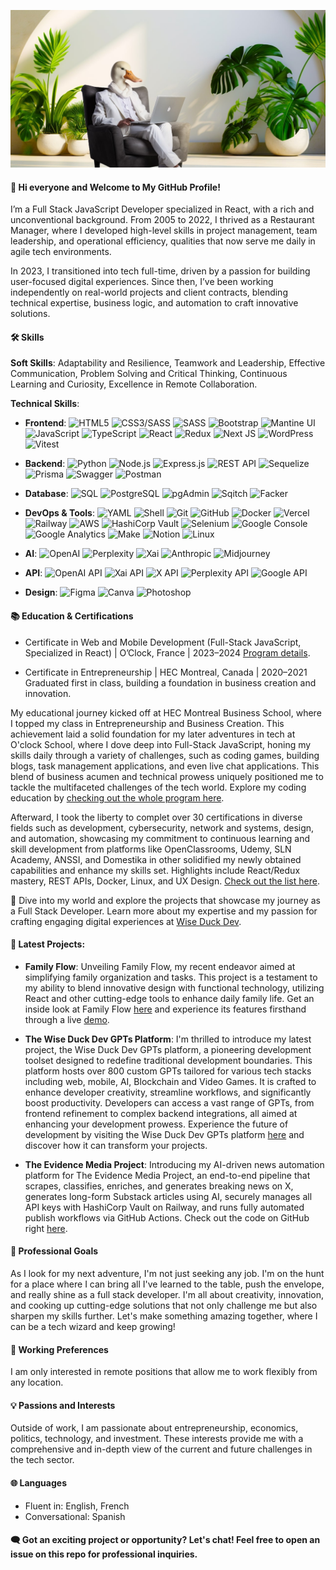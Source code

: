 ![Bannière](https://github.com/yannick-leguennec/yannick-leguennec/blob/main/banner_github.jpg)


#### 👋 Hi everyone and Welcome to My GitHub Profile!

I’m a Full Stack JavaScript Developer specialized in React, with a rich and unconventional background. From 2005 to 2022, I thrived as a Restaurant Manager, where I developed high-level skills in project management, team leadership, and operational efficiency, qualities that now serve me daily in agile tech environments.

In 2023, I transitioned into tech full-time, driven by a passion for building user-focused digital experiences. Since then, I’ve been working independently on real-world projects and client contracts, blending technical expertise, business logic, and automation to craft innovative solutions.



#### 🛠 Skills


 **Soft Skills**: Adaptability and Resilience, Teamwork and Leadership, Effective Communication, Problem Solving and Critical Thinking, Continuous Learning and Curiosity, Excellence in Remote Collaboration.
 
 
 **Technical Skills**:

- **Frontend**: ![HTML5](https://img.shields.io/badge/-HTML5-black?style=flat-square&logo=html5) ![CSS3/SASS](https://img.shields.io/badge/-CSS3-black?style=flat-square&logo=css) ![SASS](https://img.shields.io/badge/-SASS-black?style=flat-square&logo=sass&logoColor=white) ![Bootstrap](https://img.shields.io/badge/-Bootstrap-black?style=flat-square&logo=bootstrap&logoColor=white) ![Mantine UI](https://img.shields.io/badge/-MantineUI-black?style=flat-square&logo=mantineui&logoColor=white) ![JavaScript](https://img.shields.io/badge/-JavaScript-black?style=flat-square&logo=javascript) ![TypeScript](https://img.shields.io/badge/-TypeScript-black?style=flat-square&logo=typescript) ![React](https://img.shields.io/badge/-React-black?style=flat-square&logo=react) ![Redux](https://img.shields.io/badge/-Redux-black?style=flat-square&logo=redux) ![Next JS](https://img.shields.io/badge/-Next.js-black?style=flat-square&logo=next.js&logoColor=white) ![WordPress](https://img.shields.io/badge/WordPress-black?style=flat-square&logo=wordpress&logoColor=white) ![Vitest](https://img.shields.io/badge/-Vitest-black?style=flat-square&logo=vitest)
  
- **Backend**: ![Python](https://img.shields.io/badge/-Python-black?style=flat-square&logo=python&logoColor=blue) ![Node.js](https://img.shields.io/badge/-Node.js-black?style=flat-square&logo=node.js) ![Express.js](https://img.shields.io/badge/-Express.js-black?style=flat-square&logo=express) ![REST API](https://img.shields.io/badge/-REST_API-black?style=flat-square&logo=rest) ![Sequelize](https://img.shields.io/badge/-Sequelize-black?style=flat-square&logo=sequelize) ![Prisma](https://img.shields.io/badge/-Prisma-black?style=flat-square&logo=prisma) ![Swagger](https://img.shields.io/badge/-Swagger-black?style=flat-square&logo=swagger) ![Postman](https://img.shields.io/badge/-Postman-black?style=flat-square&logo=postman)
  
- **Database**: ![SQL](https://img.shields.io/badge/-SQL-black?style=flat-square&logo=mysql)  ![PostgreSQL](https://img.shields.io/badge/-PostgreSQL-black?style=flat-square&logo=postgresql) ![pgAdmin](https://img.shields.io/badge/-pgAdmin-black?style=flat-square&logo=pgadmin) ![Sqitch](https://img.shields.io/badge/-Sqitch-black?style=flat-square&logo=sqitch) ![Facker](https://img.shields.io/badge/-Facker-black?style=flat-square&logo=facker)
  
- **DevOps & Tools**: ![YAML](https://img.shields.io/badge/-YAML-black?style=flat-square&logo=yaml&logoColor=red) ![Shell](https://img.shields.io/badge/-Shell-black?style=flat-square&logo=shell&logoColor=bleu) ![Git](https://img.shields.io/badge/-Git-black?style=flat-square&logo=git) ![GitHub](https://img.shields.io/badge/-GitHub-black?style=flat-square&logo=github) ![Docker](https://img.shields.io/badge/-Docker-black?style=flat-square&logo=docker&logoColor=blue) ![Vercel](https://img.shields.io/badge/-Vercel-black?style=flat-square&logo=vercel) ![Railway](https://img.shields.io/badge/-Railway-black?style=flat-square&logo=railway) ![AWS](https://img.shields.io/badge/-AWS-black?style=flat-square&logo=aws) ![HashiCorp Vault](https://img.shields.io/badge/-HashiCorp-black?style=flat-square&logo=hashicorp) ![Selenium](https://img.shields.io/badge/-Selenium-black?style=flat-square&logo=selenium) ![Google Console](https://img.shields.io/badge/-Google_Console-black?style=flat-square&logo=google) ![Google Analytics](https://img.shields.io/badge/-Google_Analytics-black?style=flat-square&logo=google) ![Make](https://img.shields.io/badge/-Make-black?style=flat-square&logo=make) ![Notion](https://img.shields.io/badge/-Notion-black?style=flat-square&logo=notion) ![Linux](https://img.shields.io/badge/-Linux-black?style=flat-square&logo=linux)
  
- **AI**: ![OpenAI](https://img.shields.io/badge/-OpenAI-black?style=flat-square&logo=openai&logoColor=white) ![Perplexity](https://img.shields.io/badge/-Perplexity-black?style=flat-square&logo=perplexity&logoColor=bleu) ![Xai](https://img.shields.io/badge/-Xai-black?style=flat-square&logo=X&logoColor=white) ![Anthropic](https://img.shields.io/badge/-Anthropic-black?style=flat-square&logo=anthropic) ![Midjourney](https://img.shields.io/badge/-Midjourney-black?style=flat-square&logo=midjourney)
  
- **API**: ![OpenAI API](https://img.shields.io/badge/-OpenAI_API-black?style=flat-square&logo=openai) ![Xai API](https://img.shields.io/badge/-Xai_API-black?style=flat-square&logo=x) ![X API](https://img.shields.io/badge/-X_API-black?style=flat-square&logo=x) ![Perplexity API](https://img.shields.io/badge/-Perplexity_API-black?style=flat-square&logo=perplexity) ![Google API](https://img.shields.io/badge/-Google_API-black?style=flat-square&logo=google)
  
- **Design**: ![Figma](https://img.shields.io/badge/-Figma-black?style=flat-square&logo=figma) ![Canva](https://img.shields.io/badge/-Canva-black?style=flat-square&logo=canva) ![Photoshop](https://img.shields.io/badge/-Photoshop-black?style=flat-square&logo=adobe)



#### 📚 Education & Certifications

- Certificate in Web and Mobile Development (Full-Stack JavaScript, Specialized in React) | O’Clock, France | 2023–2024
[Program details](https://oclock.io/formations/developpeur-web-fullstack-javascript).

- Certificate in Entrepreneurship | HEC Montreal, Canada | 2020–2021
Graduated first in class, building a foundation in business creation and innovation.

My educational journey kicked off at HEC Montreal Business School, where I topped my class in Entrepreneurship and Business Creation. This achievement laid a solid foundation for my later adventures in tech at O'clock School, where I dove deep into Full-Stack JavaScript, honing my skills daily through a variety of challenges, such as coding games, building blogs, task management applications, and even live chat applications. This blend of business acumen and technical prowess uniquely positioned me to tackle the multifaceted challenges of the tech world. Explore my coding education by [checking out the whole program here](https://oclock.io/formations/developpeur-web-fullstack-javascript).

Afterward, I took the liberty to complet over 30 certifications in diverse fields such as development, cybersecurity, network and systems, design, and automation, showcasing my commitment to continuous learning and skill development from platforms like OpenClassrooms, Udemy, SLN Academy, ANSSI, and Domestika in other solidified my newly obtained capabilities and enhance my skills set. Highlights include React/Redux mastery, REST APIs, Docker, Linux, and UX Design. [Check out the list here](https://github.com/yannick-leguennec/yannick-leguennec/blob/main/list_certificates.md).



🌟 Dive into my world and explore the projects that showcase my journey as a Full Stack Developer. Learn more about my expertise and my passion for crafting engaging digital experiences at [Wise Duck Dev](https://wiseduckdev.com).



#### 🎯 Latest Projects:
 - **Family Flow**: Unveiling Family Flow, my recent endeavor aimed at simplifying family organization and tasks. This project is a testament to my ability to blend innovative design with functional technology, utilizing React and other cutting-edge tools to enhance daily family life. Get an inside look at Family Flow [here](https://github.com/family-flow-app/FamilyFlow-FrontEnd) and experience its features firsthand through a live [demo](https://familyflow.up.railway.app/).
   
 - **The Wise Duck Dev GPTs Platform**: I'm thrilled to introduce my latest project, the Wise Duck Dev GPTs platform, a pioneering development toolset designed to redefine traditional development boundaries. This platform hosts over 800 custom GPTs tailored for various tech stacks including web, mobile, AI, Blockchain and Video Games. It is crafted to enhance developer creativity, streamline workflows, and significantly boost productivity. Developers can access a vast range of GPTs, from frontend refinement to complex backend integrations, all aimed at enhancing your development prowess. Experience the future of development by visiting the Wise Duck Dev GPTs platform [here](https://wiseduckdevgpts.com) and discover how it can transform your projects.
   
 - **The Evidence Media Project**: Introducing my AI-driven news automation platform for The Evidence Media Project, an end-to-end pipeline that scrapes, classifies, enriches, and generates breaking news on X, generates long-form Substack articles using AI, securely manages all API keys with HashiCorp Vault on Railway, and runs fully automated publish workflows via GitHub Actions. Check out the code on GitHub right [here](https://github.com/yannick-leguennec/babylon_archives_bot).

#### 🚀 Professional Goals
As I look for my next adventure, I'm not just seeking any job. I'm on the hunt for a place where I can bring all I've learned to the table, push the envelope, and really shine as a full stack developer. I'm all about creativity, innovation, and cooking up cutting-edge solutions that not only challenge me but also sharpen my skills further. Let's make something amazing together, where I can be a tech wizard and keep growing!

#### 💼 Working Preferences
I am only interested in remote positions that allow me to work flexibly from any location.

#### 💡 Passions and Interests
Outside of work, I am passionate about entrepreneurship, economics, politics, technology, and investment. These interests provide me with a comprehensive and in-depth view of the current and future challenges in the tech sector.

#### 🌐 Languages
- Fluent in: English, French
- Conversational: Spanish

#### 🗨️ Got an exciting project or opportunity? Let's chat! Feel free to open an issue on this repo for professional inquiries.


[comment]: <> (🗨️ For professional inquiries, feel free to open an issue on this repository.)
